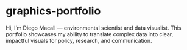 # graphics-portfolio
Hi, I’m Diego Macall — environmental scientist and data visualist. This portfolio showcases my ability to translate complex data into clear, impactful visuals for policy, research, and communication.
